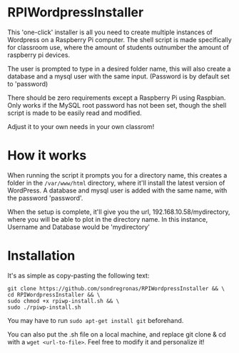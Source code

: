 # RPIWordpressInstaller
This 'one-click' installer is all you need to create multiple instances of Wordpress on a Raspberry Pi computer. The shell script is made specifically for classroom use, where the amount of students outnumber the amount of raspberry pi devices.

The user is prompted to type in a desired folder name, this will also create a database and a mysql user with the same input. (Password is by default set to 'password)

There should be zero requirements except a Raspberry Pi using Raspbian. Only works if the MySQL root password has not been set, though the shell script is made to be easily read and modified.

Adjust it to your own needs in your own classrom!

# How it works
When running the script it prompts you for a directory name, this creates a folder in the `/var/www/html` directory, where it'll install the latest version of WordPress. A database and mysql user is added with the same name, with the password 'password'.

When the setup is complete, it'll give you the url, 192.168.10.58/mydirectory, where you will be able to plot in the directory name. In this instance, Username and Database would be 'mydirectory'

# Installation
It's as simple as copy-pasting the following text:

```
git clone https://github.com/sondregronas/RPIWordpressInstaller && \
cd RPIWordpressInstaller && \
sudo chmod +x rpiwp-install.sh && \
sudo ./rpiwp-install.sh
```

You may have to run `sudo apt-get install git` beforehand.

You can also put the .sh file on a local machine, and replace git clone & cd with a `wget <url-to-file>`.
Feel free to modify it and personalize it!

